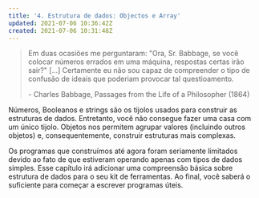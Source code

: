 ```yaml
---
title: '4. Estrutura de dados: Objectos e Array'
updated: 2021-07-06 10:36:42Z
created: 2021-07-06 10:31:48Z
---
```


> Em duas ocasiões me perguntaram: "Ora, Sr. Babbage, se você colocar números errados em uma máquina, respostas certas irão sair?" \[...\] Certamente eu não sou capaz de compreender o tipo de confusão de ideais que poderiam provocar tal questioamento.
> 
> \- Charles Babbage, Passages from the Life of a Philosopher (1864)

Números, Booleanos e strings são os tijolos usados para construir as estruturas de dados. Entretanto, você não consegue fazer uma casa com um único tijolo. Objetos nos permitem agrupar valores (incluindo outros objetos) e, consequentemente, construir estruturas mais complexas.

Os programas que construímos até agora foram seriamente limitados devido ao fato de que estiveram operando apenas com tipos de dados simples. Esse capítulo irá adicionar uma compreensão básica sobre estrutura de dados para o seu kit de ferramentas. Ao final, você saberá o suficiente para começar a escrever programas úteis.